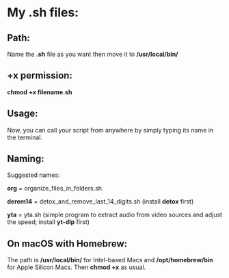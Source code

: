 # My .sh files:

## Path:

Name the **.sh** file as you want then move it to **/usr/local/bin/**

## +x permission:

**chmod +x filename.sh**

## Usage:

Now, you can call your script from anywhere by simply typing its name in the terminal.

## Naming:

Suggested names: 

**org** = organize_files_in_folders.sh 

**derem14** = detox_and_remove_last_14_digits.sh (install **detox** first)

**yta** = yta.sh (simple program to extract audio from video sources and adjust the speed; install **yt-dlp** first)

## On macOS with Homebrew:

The path is **/usr/local/bin/** for Intel-based Macs and **/opt/homebrew/bin** for Apple Silicon Macs.
Then **chmod +x** as usual.
